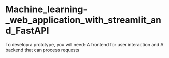 # Machine_learning-_web_application_with_streamlit_and_FastAPI
To develop a prototype, you will need:  A frontend for user interaction and  A backend that can process requests
